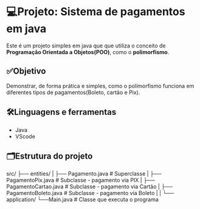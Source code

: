 # 💻Projeto: Sistema de pagamentos em java
Este é um projeto simples em java que que utiliza o conceito de **Programação Orientada a Objetos(POO)**, como o **polimorfismo**.

## ✅Objetivo
Demonstrar, de forma prática e simples, como o polimorfismo funciona em diferentes tipos de pagamentos(Boleto, cartão e Pix).

## 🛠️Linguagens e ferramentas
- Java
- VScode
## 🗂️Estrutura do projeto
src/
├── entities/
|    ├── Pagamento.java            # Superclasse
|    ├── PagamentoPix.java         # Subclasse - pagamento via PIX
|    ├── PagamentoCartao.java      # Subclasse - pagamento via Cartão
|    ├── PagamentoBoleto.java      # Subclasse - pagamento via Boleto
| 
|
└── application/
     └──Main.java                  # Classe que executa o programa

